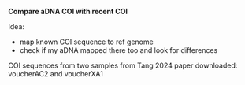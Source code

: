 **Compare aDNA COI with recent COI**

Idea:  
- map known COI sequence to ref genome  
- check if my aDNA mapped there too and look for differences   

COI sequences from two samples from Tang 2024 paper downloaded: voucherAC2 and voucherXA1
